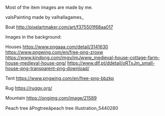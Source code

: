 Most of the item images are made by me.

valsPainting made by valhallagames\_

Boat http://pixelartmaker.com/art/f375501f68aa017

Images in the background:

Houses
https://www.pngaaa.com/detail/3141630
https://www.pngwing.com/en/free-png-zroxw
https://www.kindpng.com/imgv/imJwww_medieval-house-cottage-farm-house-medieval-house-png/
https://www.dlf.pt/ddetail/oRTxJm_small-house-png-transparent-png-download/

Tent
https://www.pngwing.com/en/free-png-bbzkp

Rug
https://ruggy.org/

Mountain
https://pngimg.com/image/21589

Peach tree
âPngtreeâpeach tree illustration_5440280
